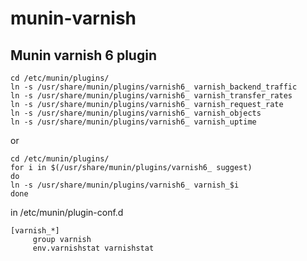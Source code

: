 # munin-varnish
## Munin varnish 6 plugin

```
cd /etc/munin/plugins/
ln -s /usr/share/munin/plugins/varnish6_ varnish_backend_traffic
ln -s /usr/share/munin/plugins/varnish6_ varnish_transfer_rates
ln -s /usr/share/munin/plugins/varnish6_ varnish_request_rate
ln -s /usr/share/munin/plugins/varnish6_ varnish_objects
ln -s /usr/share/munin/plugins/varnish6_ varnish_uptime
```
or
```
cd /etc/munin/plugins/
for i in $(/usr/share/munin/plugins/varnish6_ suggest)
do
ln -s /usr/share/munin/plugins/varnish6_ varnish_$i
done
```
in /etc/munin/plugin-conf.d
```
[varnish_*]
     group varnish
     env.varnishstat varnishstat
```
